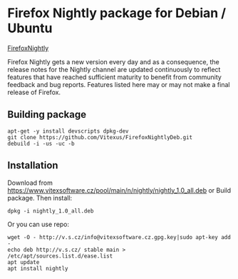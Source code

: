 Firefox Nightly package for Debian / Ubuntu
===========================================

[FirefoxNightly](https://raw.githubusercontent.com/Vitexus/FirefoxNightlyDeb/master/mozicon128.png)

Firefox Nightly gets a new version every day and as a consequence, the release notes for the Nightly channel are updated continuously to reflect features that have reached sufficient maturity to benefit from community feedback and bug reports. Features listed here may or may not make a final release of Firefox.


Building package
----------------

    apt-get -y install devscripts dpkg-dev
    git clone https://github.com/Vitexus/FirefoxNightlyDeb.git
    debuild -i -us -uc -b


Installation
------------

Download from https://www.vitexsoftware.cz/pool/main/n/nightly/nightly_1.0_all.deb or Build package. Then install:

    dpkg -i nightly_1.0_all.deb


Or you can use repo:

    wget -O - http://v.s.cz/info@vitexsoftware.cz.gpg.key|sudo apt-key add -
    echo deb http://v.s.cz/ stable main > /etc/apt/sources.list.d/ease.list
    apt update
    apt install nightly

